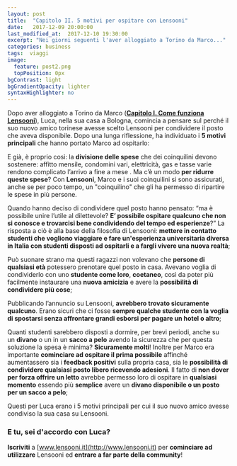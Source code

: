 ```yaml
---
layout: post
title:  "Capitolo II. 5 motivi per ospitare con Lensooni"
date:   2017-12-09 20:00:00
last_modified_at:  2017-12-10 19:30:00
excerpt: "Nei giorni seguenti l'aver alloggiato a Torino da Marco..."
categories: business
tags:  viaggi
image:
  feature: post2.png
  topPosition: 0px
bgContrast: light 
bgGradientOpacity: lighter
syntaxHighlighter: no
---
```


Dopo aver alloggiato a Torino da Marco (**[Capitolo I. Come funziona Lensooni](http://www.lensooni.it/blog/come-funziona-Lensooni)**), Luca, nella sua casa a Bologna, comincia a pensare sul perché il suo nuovo amico torinese avesse scelto Lensooni per condividere il posto che aveva disponibile. 
Dopo una lunga riflessione, ha individuato i **5 motivi principali** che hanno portato Marco ad ospitarlo:

<div class="img_1 img_1--fullContainer img--Leading" style="background-image: url(./assets/images/liquidità_1-min.png);"></div>

E già, è proprio così: la **divisione delle spese** che dei coinquilini devono sostenere: affitto mensile, condomini vari, elettricità, gas e tasse varie rendono complicato l’arrivo a fine a mese .  Ma c’è un modo **per ridurre queste spese**? Con **Lensooni**, Marco e i suoi coinquilini si sono assicurati, anche se per poco tempo, un "coinquilino" che gli ha permesso di ripartire le spese in più persone.

<div class="img_1 img_1--fullContainer img--Leading" style="background-image: url(./assets/images/nuovaconoscenza_1-min.png);"></div>

Quando hanno deciso di condividere quel posto hanno pensato: “ma è possibile unire l’utile al dilettevole? **E’ possibile ospitare qualcuno che non si conosce e trovarcisi bene condividendo del tempo ed esperienze**?” La risposta a ciò è alla base della filosofia di Lensooni: **mettere in contatto studenti che vogliono viaggiare e fare un'esperienza universitaria diversa in Italia con studenti disposti ad ospitarli e a fargli vivere una nuova realtà**;

<div class="img_1 img_1--fullContainer img--Leading" style="background-image: url(./assets/images/circuitouniv_1-min.png);"></div>

Può suonare strano ma questi ragazzi non volevano che **persone di qualsiasi età** potessero prenotare quel posto in casa. Avevano voglia di condividerlo con uno **studente come loro**, **coetaneo**, così da poter più facilmente instaurare una **nuova amicizia** e avere la **possibilità di condividere più cose**;

<div class="img_1 img_1--fullContainer img--Leading" style="background-image: url(./assets/images/facilità_1-min.png);"></div>

Pubblicando l’annuncio su Lensooni, **avrebbero trovato sicuramente qualcuno**. Erano sicuri che ci fosse **sempre qualche studente con la voglia  di spostarsi senza affrontare grandi esborsi per pagare un hotel o altro**;

<div class="img_1 img_1--fullContainer img--Leading" style="background-image: url(./assets/images/qualsiasiposto_1-min.png);"></div>

Quanti studenti sarebbero disposti a dormire, per brevi periodi, anche su un **divano** o un in un **sacco a pelo** avendo la sicurezza che per questa soluzione la spesa è minima? **Sicuramente molti**! Inoltre per Marco era importante **cominciare ad ospitare il prima possibile** affinché aumentassero sia i **feedback positivi** sulla propria casa, sia le **possibilità di condividere qualsiasi posto libero ricevendo adesioni**. Il fatto di **non dover per forza offrire un letto** avrebbe permesso loro di ospitare in **qualsiasi momento** essendo più **semplice** avere un **divano disponibile o un posto per un sacco a pelo**;


Questi per Luca erano i 5 motivi principali per cui il suo nuovo amico avesse condiviso la sua casa su Lensooni. 

### E tu, sei d'accordo con Luca?

**Iscriviti** a [www.lensooni.it](http://www.lensooni.it) per **cominciare ad utilizzare** Lensooni ed **entrare a far parte della community**!
